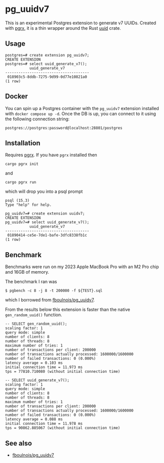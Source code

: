 # pg_uuidv7

This is an experimental Postgres extension to generate v7 UUIDs. Created with
[pgrx](https://github.com/tcdi/pgrx), it is a thin wrapper around the Rust
[uuid](https://docs.rs/uuid/latest/uuid/) crate.

## Usage

```
postgres=# create extension pg_uuidv7;
CREATE EXTENSION
postgres=# select uuid_generate_v7();
           uuid_generate_v7           
--------------------------------------
 018903c5-8ddb-7275-9d99-0d77e10821a0
(1 row)
```

## Docker

You can spin up a Postgres container with the `pg_uuidv7` extension installed
with `docker compose up -d`. Once the DB is up, you can connect to it using the
following connection string:

```
postgres://postgres:password@localhost:28801/postgres
```

## Installation

Requires [pgrx](https://github.com/tcdi/pgrx). If you have `pgrx` installed then

```
cargo pgrx init
```

and

```
cargo pgrx run
```

which will drop you into a psql prompt

```
psql (15.3)
Type "help" for help.

pg_uuidv7=# create extension uuidv7;
CREATE EXTENSION
pg_uuidv7=# select uuid_generate_v7();
           uuid_generate_v7           
--------------------------------------
 01890414-ce5e-7de1-bafe-3dfc8338fb1c
(1 row)
```

## Benchmark

Benchmarks were run on my 2023 Apple MacBook Pro with an M2 Pro chip and 16GB of
memory.

The benchmark I ran was

```console
$ pgbench -c 8 -j 8 -t 200000 -f ${TEST}.sql
```

which I borrowed from
[fboulnois/pg_uuidv7](https://github.com/fboulnois/pg_uuidv7/blob/main/BENCHMARKS.md).

From the results below this extension is faster than the native
`gen_random_uuid()` function.

```
-- SELECT gen_random_uuid();
scaling factor: 1
query mode: simple
number of clients: 8
number of threads: 8
maximum number of tries: 1
number of transactions per client: 200000
number of transactions actually processed: 1600000/1600000
number of failed transactions: 0 (0.000%)
latency average = 0.103 ms
initial connection time = 11.973 ms
tps = 77810.710080 (without initial connection time)
```

```
-- SELECT uuid_generate_v7();
scaling factor: 1
query mode: simple
number of clients: 8
number of threads: 8
maximum number of tries: 1
number of transactions per client: 200000
number of transactions actually processed: 1600000/1600000
number of failed transactions: 0 (0.000%)
latency average = 0.088 ms
initial connection time = 11.978 ms
tps = 90862.885067 (without initial connection time)
```

## See also

- [fboulnois/pg_uuidv7](https://github.com/fboulnois/pg_uuidv7)

